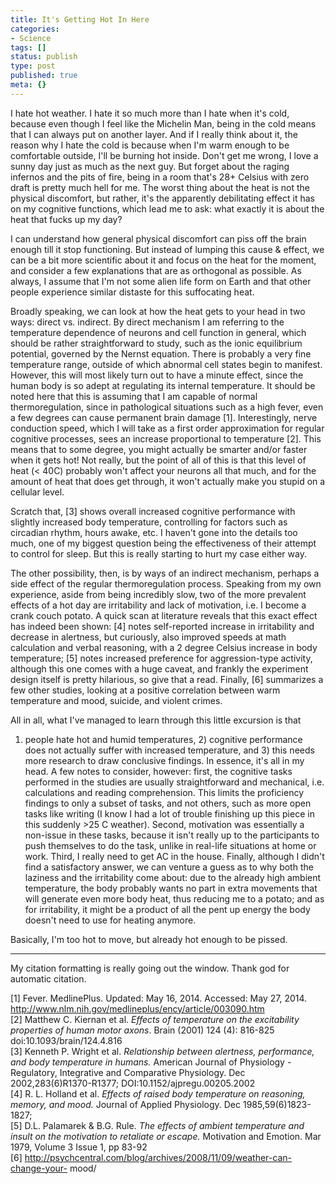 ```yaml
---
title: It's Getting Hot In Here
categories:
- Science
tags: []
status: publish
type: post
published: true
meta: {}
---
```


I hate hot weather. I hate it so much more than I hate when it's cold, because
even though I feel like the Michelin Man, being in the cold means that I can
always put on another layer. And if I really think about it, the reason why I
hate the cold is because when I'm warm enough to be comfortable outside, I'll
be burning hot inside. Don't get me wrong, I love a sunny day just as much as
the next guy. But forget about the raging infernos and the pits of fire, being
in a room that's 28+ Celsius with zero draft is pretty much hell for me. The
worst thing about the heat is not the physical discomfort, but rather, it's
the apparently debilitating effect it has on my cognitive functions, which
lead me to ask: what exactly it is about the heat that fucks up my day?

I can understand how general physical discomfort can piss off the brain enough
till it stop functioning. But instead of lumping this cause & effect, we can
be a bit more scientific about it and focus on the heat for the moment, and
consider a few explanations that are as orthogonal as possible. As always, I
assume that I'm not some alien life form on Earth and that other people
experience similar distaste for this suffocating heat.

Broadly speaking, we can look at how the heat gets to your head in two ways:
direct vs. indirect. By direct mechanism I am referring to the temperature
dependence of neurons and cell function in general, which should be rather
straightforward to study, such as the ionic equilibrium potential, governed by
the Nernst equation. There is probably a very fine temperature range, outside
of which abnormal cell states begin to manifest. However, this will most
likely turn out to have a minute effect, since the human body is so adept at
regulating its internal temperature. It should be noted here that this is
assuming that I am capable of normal thermoregulation, since in pathological
situations such as a high fever, even a few degrees can cause permanent brain
damage [1]. Interestingly, nerve conduction speed, which I will take as a
first order approximation for regular cognitive processes, sees an increase
proportional to temperature [2]. This means that to some degree, you might
actually be smarter and/or faster when it gets hot! Not really, but the point
of all of this is that this level of heat (< 40C) probably won't affect your
neurons all that much, and for the amount of heat that does get through, it
won't actually make you stupid on a cellular level.

Scratch that, [3] shows overall increased cognitive performance with slightly
increased body temperature, controlling for factors such as circadian rhythm,
hours awake, etc. I haven't gone into the details too much, one of my biggest
question being the effectiveness of their attempt to control for sleep. But
this is really starting to hurt my case either way.

The other possibility, then, is by ways of an indirect mechanism, perhaps a
side effect of the regular thermoregulation process. Speaking from my own
experience, aside from being incredibly slow, two of the more prevalent
effects of a hot day are irritability and lack of motivation, i.e. I become a
crank couch potato. A quick scan at literature reveals that this exact effect
has indeed been shown: [4] notes self-reported increase in irritability and
decrease in alertness, but curiously, also improved speeds at math calculation
and verbal reasoning, with a 2 degree Celsius increase in body temperature;
[5] notes increased preference for aggression-type activity, although this one
comes with a huge caveat, and frankly the experiment design itself is pretty
hilarious, so give that a read. Finally, [6] summarizes a few other studies,
looking at a positive correlation between warm temperature and mood, suicide,
and violent crimes.

All in all, what I've managed to learn through this little excursion is that
1) people hate hot and humid temperatures, 2) cognitive performance does not
actually suffer with increased temperature, and 3) this needs more research to
draw conclusive findings. In essence, it's all in my head. A few notes to
consider, however: first, the cognitive tasks performed in the studies are
usually straightforward and mechanical, i.e. calculations and reading
comprehension. This limits the proficiency findings to only a subset of tasks,
and not others, such as more open tasks like writing (I know I had a lot of
trouble finishing up this piece in this suddenly >25 C weather). Second,
motivation was essentially a non-issue in these tasks, because it isn't really
up to the participants to push themselves to do the task, unlike in real-life
situations at home or work. Third, I really need to get AC in the house.
Finally, although I didn't find a satisfactory answer, we can venture a guess
as to why both the laziness and the irritability come about: due to the
already high ambient temperature, the body probably wants no part in extra
movements that will generate even more body heat, thus reducing me to a
potato; and as for irritability, it might be a product of all the pent up
energy the body doesn't need to use for heating anymore.

Basically, I'm too hot to move, but already hot enough to be pissed.

_____

My citation formatting is really going out the window. Thank god for automatic
citation.

[1] Fever. MedlinePlus. Updated: May 16, 2014. Accessed: May 27, 2014.
http://www.nlm.nih.gov/medlineplus/ency/article/003090.htm  
[2] Matthew C. Kiernan et al. _Effects of temperature on the excitability
properties of human motor axons_. Brain (2001) 124 (4): 816-825
doi:10.1093/brain/124.4.816  
[3] Kenneth P. Wright et al. _Relationship between alertness, performance, and
body temperature in humans._ American Journal of Physiology - Regulatory,
Integrative and Comparative Physiology. Dec 2002,283(6)R1370-R1377;
DOI:10.1152/ajpregu.00205.2002  
[4] R. L. Holland et al. _Effects of raised body temperature on reasoning,
memory, and mood._ Journal of Applied Physiology. Dec 1985,59(6)1823-1827;  
[5] D.L. Palamarek & B.G. Rule. _The effects of ambient temperature and insult
on the motivation to retaliate or escape._ Motivation and Emotion. Mar 1979,
Volume 3 Issue 1, pp 83-92  
[6] http://psychcentral.com/blog/archives/2008/11/09/weather-can-change-your-
mood/

